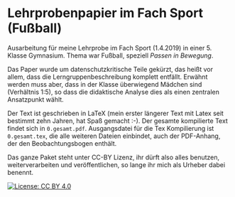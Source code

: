 # Lehrprobenpapier im Fach Sport (Fußball)

Ausarbeitung für meine Lehrprobe im Fach Sport (1.4.2019) in einer 5. Klasse
Gymnasium. Thema war Fußball, speziell _Passen in Bewegung_.

Das Paper wurde um datenschutzkritische Teile gekürzt, das heißt vor allem,
dass die Lerngruppenbeschreibung komplett entfällt. Erwähnt werden muss aber,
dass in der Klasse überwiegend Mädchen sind (Verhältnis 1:5), so dass die
didaktische Analyse dies als einen zentralen Ansatzpunkt wählt.

Der Text ist geschrieben in LaTeX (mein erster längerer Text mit Latex seit
bestimmt zehn Jahren, hat Spaß gemacht :-). Der gesamte kompilierte Text findet
sich in `0.gesamt.pdf`. Ausgangsdatei für die Tex Kompilierung ist
`0.gesamt.tex`, die alle weiteren Dateien einbindet, auch der PDF-Anhang, der den Beobachtungsbogen enthält.

Das ganze Paket steht unter CC-BY Lizenz, ihr dürft also alles benutzen,
weiterverarbeiten und veröffentlichen, so lange ihr mich als Urheber dabei
benennt.


[![License: CC BY 4.0](https://img.shields.io/badge/License-CC%20BY%204.0-lightgrey.svg)](https://creativecommons.org/licenses/by/4.0/)
